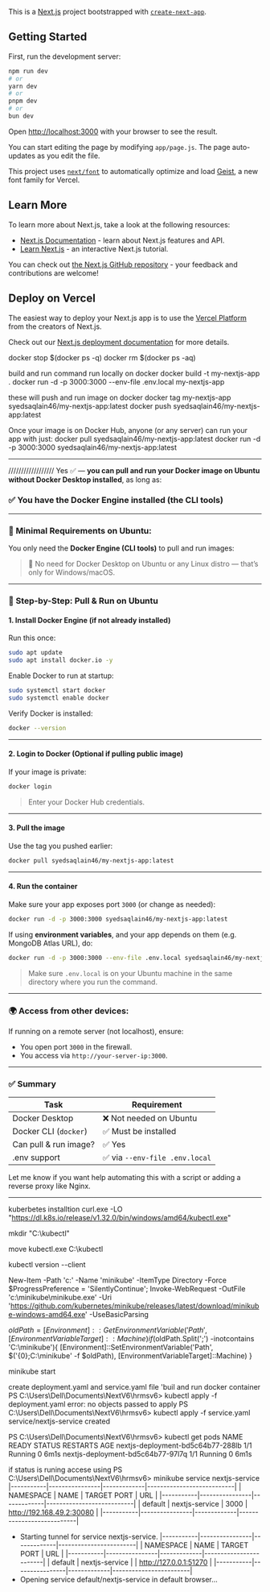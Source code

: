 This is a [Next.js](https://nextjs.org) project bootstrapped with [`create-next-app`](https://github.com/vercel/next.js/tree/canary/packages/create-next-app).

## Getting Started

First, run the development server:

```bash
npm run dev
# or
yarn dev
# or
pnpm dev
# or
bun dev
```

Open [http://localhost:3000](http://localhost:3000) with your browser to see the result.

You can start editing the page by modifying `app/page.js`. The page auto-updates as you edit the file.

This project uses [`next/font`](https://nextjs.org/docs/app/building-your-application/optimizing/fonts) to automatically optimize and load [Geist](https://vercel.com/font), a new font family for Vercel.

## Learn More

To learn more about Next.js, take a look at the following resources:

- [Next.js Documentation](https://nextjs.org/docs) - learn about Next.js features and API.
- [Learn Next.js](https://nextjs.org/learn) - an interactive Next.js tutorial.

You can check out [the Next.js GitHub repository](https://github.com/vercel/next.js) - your feedback and contributions are welcome!

## Deploy on Vercel

The easiest way to deploy your Next.js app is to use the [Vercel Platform](https://vercel.com/new?utm_medium=default-template&filter=next.js&utm_source=create-next-app&utm_campaign=create-next-app-readme) from the creators of Next.js.

Check out our [Next.js deployment documentation](https://nextjs.org/docs/app/building-your-application/deploying) for more details.

docker stop $(docker ps -q)
docker rm $(docker ps -aq)

build and run command run locally on docker
docker build -t my-nextjs-app .
docker run -d -p 3000:3000 --env-file .env.local my-nextjs-app

these will push and run image on docker
docker tag my-nextjs-app syedsaqlain46/my-nextjs-app:latest
docker push syedsaqlain46/my-nextjs-app:latest

Once your image is on Docker Hub, anyone (or any server) can run your app with just:
docker pull syedsaqlain46/my-nextjs-app:latest
docker run -d -p 3000:3000 syedsaqlain46/my-nextjs-app:latest



-----------




//////////////////
Yes ✅ — **you can pull and run your Docker image on Ubuntu without Docker Desktop installed**, as long as:

### ✅ You have the Docker Engine installed (the CLI tools)

---

### 🐳 Minimal Requirements on Ubuntu:

You only need the **Docker Engine (CLI tools)** to pull and run images:

> 📌 No need for Docker Desktop on Ubuntu or any Linux distro — that’s only for Windows/macOS.

---

### 🔧 Step-by-Step: Pull & Run on Ubuntu

#### 1. **Install Docker Engine (if not already installed)**

Run this once:

```bash
sudo apt update
sudo apt install docker.io -y
```

Enable Docker to run at startup:

```bash
sudo systemctl start docker
sudo systemctl enable docker
```

Verify Docker is installed:

```bash
docker --version
```

---

#### 2. **Login to Docker (Optional if pulling public image)**

If your image is private:

```bash
docker login
```

> Enter your Docker Hub credentials.

---

#### 3. **Pull the image**

Use the tag you pushed earlier:

```bash
docker pull syedsaqlain46/my-nextjs-app:latest
```

---

#### 4. **Run the container**

Make sure your app exposes port `3000` (or change as needed):

```bash
docker run -d -p 3000:3000 syedsaqlain46/my-nextjs-app:latest
```

If using **environment variables**, and your app depends on them (e.g. MongoDB Atlas URL), do:

```bash
docker run -d -p 3000:3000 --env-file .env.local syedsaqlain46/my-nextjs-app:latest
```

> Make sure `.env.local` is on your Ubuntu machine in the same directory where you run the command.

---

### 🌍 Access from other devices:

If running on a remote server (not localhost), ensure:

* You open port `3000` in the firewall.
* You access via `http://your-server-ip:3000`.

---

### ✅ Summary

| Task                  | Requirement                   |
| --------------------- | ----------------------------- |
| Docker Desktop        | ❌ Not needed on Ubuntu        |
| Docker CLI (`docker`) | ✅ Must be installed           |
| Can pull & run image? | ✅ Yes                         |
| .env support          | ✅ via `--env-file .env.local` |

Let me know if you want help automating this with a script or adding a reverse proxy like Nginx.








----------
kuberbetes installtion
curl.exe -LO "https://dl.k8s.io/release/v1.32.0/bin/windows/amd64/kubectl.exe"

mkdir "C:\kubectl"

move kubectl.exe C:\kubectl

kubectl version --client

New-Item -Path 'c:\' -Name 'minikube' -ItemType Directory -Force
$ProgressPreference = 'SilentlyContinue'; Invoke-WebRequest -OutFile 'c:\minikube\minikube.exe' -Uri 'https://github.com/kubernetes/minikube/releases/latest/download/minikube-windows-amd64.exe' -UseBasicParsing


$oldPath = [Environment]::GetEnvironmentVariable('Path', [EnvironmentVariableTarget]::Machine)
if ($oldPath.Split(';') -inotcontains 'C:\minikube'){
  [Environment]::SetEnvironmentVariable('Path', $('{0};C:\minikube' -f $oldPath), [EnvironmentVariableTarget]::Machine)
}


minikube start

create deployment.yaml and service.yaml file
'buil and run docker container
PS C:\Users\Dell\Documents\NextV6\hrmsv6> kubectl apply -f deployment.yaml
error: no objects passed to apply
PS C:\Users\Dell\Documents\NextV6\hrmsv6> kubectl apply -f service.yaml
service/nextjs-service created

PS C:\Users\Dell\Documents\NextV6\hrmsv6> kubectl get pods
NAME                                READY   STATUS    RESTARTS   AGE
nextjs-deployment-bd5c64b77-288lb   1/1     Running   0          6m1s
nextjs-deployment-bd5c64b77-97l7q   1/1     Running   0          6m1s

if status is runing
accese using
PS C:\Users\Dell\Documents\NextV6\hrmsv6> minikube service nextjs-service
|-----------|----------------|-------------|---------------------------|
| NAMESPACE |      NAME      | TARGET PORT |            URL            |
|-----------|----------------|-------------|---------------------------|
| default   | nextjs-service |        3000 | http://192.168.49.2:30080 |
|-----------|----------------|-------------|---------------------------|
* Starting tunnel for service nextjs-service.
|-----------|----------------|-------------|------------------------|
| NAMESPACE |      NAME      | TARGET PORT |          URL           |
|-----------|----------------|-------------|------------------------|
| default   | nextjs-service |             | http://127.0.0.1:51270 |
|-----------|----------------|-------------|------------------------|
* Opening service default/nextjs-service in default browser...